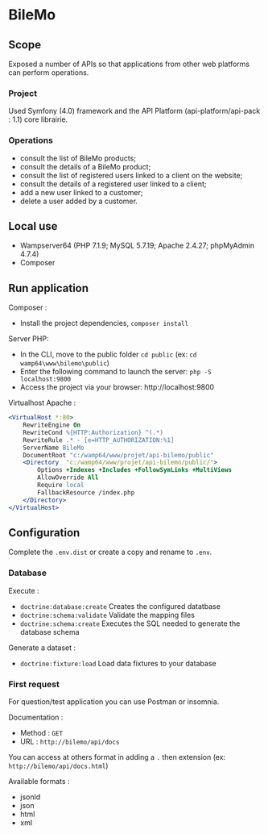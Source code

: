 # BileMo

## Scope
Exposed a number of APIs so that applications from other web platforms can perform operations.

### Project
Used Symfony (4.0) framework and the API Platform (api-platform/api-pack : 1.1) core librairie.

### Operations
- consult the list of BileMo products;
- consult the details of a BileMo product;
- consult the list of registered users linked to a client on the website;
- consult the details of a registered user linked to a client;
- add a new user linked to a customer;
- delete a user added by a customer.

## Local use
- Wampserver64 (PHP 7.1.9; MySQL 5.7.19; Apache 2.4.27; phpMyAdmin 4.7.4)
- Composer

## Run application
Composer :
- Install the project dependencies, `composer install`

Server PHP:
- In the CLI, move to the public folder `cd public` (ex: `cd wamp64\www\bilemo\public`)
- Enter the following command to launch the server: `php -S localhost:9800`
- Access the project via your browser: http://localhost:9800

Virtualhost Apache :
```apache
<VirtualHost *:80>
	RewriteEngine On
	RewriteCond %{HTTP:Authorization} ^(.*)
	RewriteRule .* - [e=HTTP_AUTHORIZATION:%1]
	ServerName BileMo
	DocumentRoot "c:/wamp64/www/projet/api-bilemo/public"
	<Directory  "c:/wamp64/www/projet/api-bilemo/public/">
		Options +Indexes +Includes +FollowSymLinks +MultiViews
		AllowOverride All
		Require local
		FallbackResource /index.php
	</Directory>
</VirtualHost>
```
## Configuration
Complete the `.env.dist` or create a copy and rename to `.env`.

### Database
Execute :
- `doctrine:database:create` Creates the configured datatbase
- `doctrine:schema:validate` Validate the mapping files
- `doctrine:schema:create` Executes the SQL needed to generate the database schema

Generate a dataset :
- `doctrine:fixture:load` Load data fixtures to your database

### First request
For question/test application you can use Postman or insomnia.

Documentation :
- Method : `GET`
- URL : `http://bilemo/api/docs`

You can access at others format in adding a `.` then extension (ex: `http://bilemo/api/docs.html`)

Available formats :
- jsonld
- json
- html
- xml
